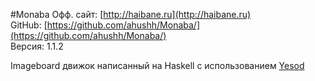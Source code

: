#Monaba
Офф. сайт: [http://haibane.ru](http://haibane.ru)<br />
GitHub: [https://github.com/ahushh/Monaba/](https://github.com/ahushh/Monaba/)<br />
Версия: 1.1.2

Imageboard движок написанный на Haskell с использованием [Yesod](www.yesodweb.com/)